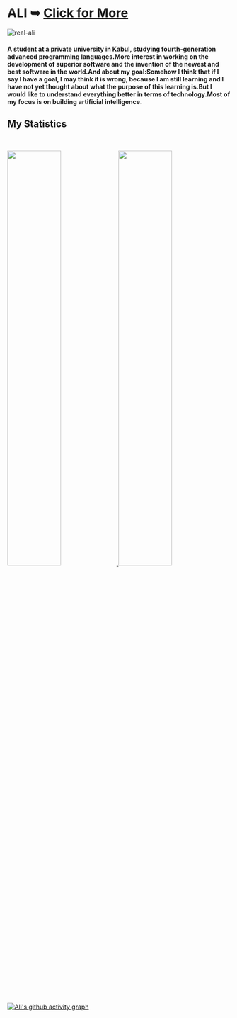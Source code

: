 <h1>ALI ➥ <a href="https://real-ali.github.io">Click for More</a></h1>
<p align="left"> <img src="https://komarev.com/ghpvc/?username=real-ali&label=Profile%20views&color=0e75b6&style=flat" alt="real-ali" /> </p>
        <h4>
          A student at a private university in Kabul, studying fourth-generation
          advanced programming languages.More interest in working on the
          development of superior software and the invention of the newest and
          best software in the world.And about my goal:Somehow I think that if I
          say I have a goal, I may think it is wrong, because I am still
          learning and I have not yet thought about what the purpose of this
          learning is.But I would like to understand everything better in terms
          of technology.Most of my focus is on building artificial intelligence.
        </h4>

## My Statistics

<br/>
<p align="left">
  <a href="https://github.com/real-ali/">
  <img width="49%" src="https://github-readme-stats.vercel.app/api?username=real-ali&show_icons=true&theme=gruvbox&hide_border=true" />
    <img width="49%" src="https://github-readme-streak-stats.herokuapp.com/?user=real-ali&theme=gruvbox&hide_border=true" />
  </a>
</p>

[![Ali's github activity graph](https://github-readme-activity-graph.cyclic.app/graph?username=real-ali&theme=github-compact&area=true)](https://github.com/real-ali)
